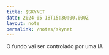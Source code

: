 ```yaml
---
title: $SKYNET
date: 2024-05-18T15:30:00.000Z
layout: note
permalink: /notes/skynet
---
```



O fundo vai ser controlado por uma IA

